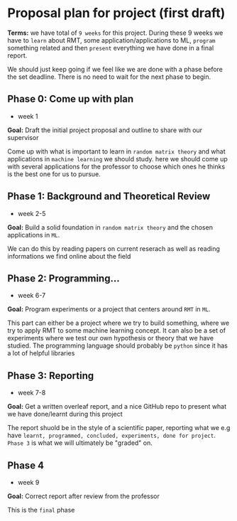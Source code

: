 

# Proposal plan for project (first draft)
__Terms:__ we have total of `9 weeks` for this project. During these 9 weeks we have to `learn` about RMT, some application/applications to ML, `program` something related and then `present` everything we have done in a final report.

We should just keep going if we feel like we are done with a phase before the set deadline. There is no need to wait for the next phase to begin.

## Phase 0: Come up with plan
- week 1

__Goal:__ Draft the initial project proposal and outline to share with our supervisor

Come up with what is important to learn in `random matrix theory` and what applications in `machine learning` we should study. here we should come up with several applications for the professor to choose which ones he thinks is the best one for us to pursue.

## Phase 1: Background and Theoretical Review
- week 2-5

__Goal:__ Build a solid foundation in `random matrix theory` and the chosen applications in `ML`.

We can do this by reading papers on current reserach as well as reading informations we find online about the field


## Phase 2: Programming...
- week 6-7

__Goal:__ Program experiments or a project that centers around `RMT` in `ML`.

This part can either be a project where we try to build something, where we try to apply RMT to some machine learning concept. It can also be a set of experiments where we test our own hypothesis or theory that we have studied. The programming language should probably be `python` since it has a lot of helpful libraries

## Phase 3: Reporting
- week 7-8

__Goal:__ Get a written overleaf report, and a nice GitHub repo to present what we have done/learnt during this project

The report shuold be in the style of a scientific paper, reporting what we e.g have `learnt, programmed, concluded, experiments, done for project`. `Phase 3` is what we will ultimately be "graded" on.

## Phase 4
- week 9

__Goal:__ Correct report after review from the professor

This is the `final` phase
